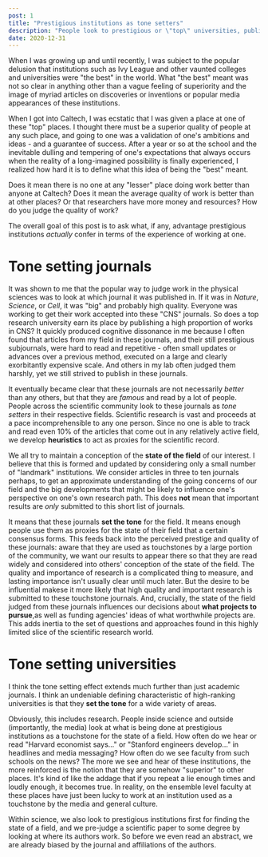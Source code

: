 ```yaml
---
post: 1
title: "Prestigious institutions as tone setters"
description: "People look to prestigious or \"top\" universities, publications, companies or countries as a proxy for the state of affairs in a given domain. This doesn't mean these are necessarily the best institutions by any particular metric."
date: 2020-12-31
---
```


When I was growing up and until recently, I was subject to the popular delusion that institutions such as Ivy League and other vaunted colleges and universities were "the best" in the world. What "the best" meant was not so clear in anything other than a vague feeling of superiority and the image of myriad articles on discoveries or inventions or popular media appearances of these institutions.

When I got into Caltech, I was ecstatic that I was given a place at one of these "top" places. I thought there must be a superior quality of people at any such place, and going to one was a validation of one's ambitions and ideas - and a guarantee of success. After a year or so at the school and the inevitable dulling and tempering of one's expectations that always occurs when the reality of a long-imagined possibility is finally experienced, I realized how hard it is to define what this idea of being the "best" meant. 

Does it mean there is no one at any "lesser" place doing work better than anyone at Caltech? Does it mean the average quality of work is better than at other places? Or that researchers have more money and resources? How do you judge the quality of work? 

The overall goal of this post is to ask what, if any, advantage prestigious institutions *actually* confer in terms of the experience of working at one. 

# Tone setting journals

It was shown to me that the popular way to judge work in the physical sciences was to look at which journal it was published in. If it was in *Nature*, *Science*, or *Cell*, it was "big" and probably high quality. Everyone was working to get their work accepted into these "CNS" journals. So does a top research university earn its place by publishing a high proportion of works in CNS? 
It quickly produced cognitive dissonance in me because I often found that articles from my field in these journals, and their still prestigious subjournals, were hard to read and repetitive - often small updates or advances over a previous method, executed on a large and clearly exorbitantly expensive scale. And others in my lab often judged them harshly, yet we still strived to publish in these journals. 

It eventually became clear that these journals are not necessarily *better* than any others, but that they are *famous* and read by a lot of people. People across the scientific community look to these journals as *tone setters* in their respective fields. Scientific research is vast and proceeds at a pace incomprehensible to any one person. Since no one is able to track and read even 10% of the articles that come out in any relatively active field, we develop **heuristics** to act as proxies for the scientific record.  

We all try to maintain a conception of the **state of the field** of our interest. I believe that this is formed and updated by considering only a small number of "landmark" institutions. We consider articles in three to ten journals perhaps, to get an approximate understanding of the going concerns of our field and the big developments that might be likely to influence one's perspective on one's own research path. This does **not** mean that important results are *only* submitted to this short list of journals.

It means that these journals **set the tone** for the field. It means enough people use them as proxies for the state of their field that a certain consensus forms. This feeds back into the perceived prestige and quality of these journals: aware that they are used as touchstones by a large portion of the community, we want our results to appear there so that they are read widely and considered into others' conception of the state of the field.
The quality and importance of research is a complicated thing to measure, and lasting importance isn't usually clear until much later. But the desire to be influential makese it more likely that high quality and important research is submitted to these touchstone journals. 
And, crucially, the state of the field judged from these journals influences our decisions about **what projects to pursue**,as well as funding agencies' ideas of what worthwhile projects are. This adds inertia to the set of questions and approaches found in this highly limited slice of the scientific research world. 

# Tone setting universities

I think the tone setting effect extends much further than just academic journals. I think an undeniable defining characteristic of high-ranking universities is that they **set the tone** for a wide variety of areas. 

Obviously, this includes research. People inside science and outside (importantly, the media) look at what is being done at prestigious institutions as a touchstone for the state of a field. How often do we hear or read "Harvard economist says..." or "Stanford engineers develop..." in headlines and media messaging? How often do we see faculty from such schools on the news? The more we see and hear of these institutions, the more reinforced is the notion that they are somehow "superior" to other places. It's kind of like the addage that if you repeat a lie enough times and loudly enough, it becomes true. In reality, on the ensemble level faculty at these places have just been lucky to work at an institution used as a touchstone by the media and general culture.

Within science, we also look to prestigious institutions first for finding the state of a field, and we pre-judge a scientific paper to some degree by looking at where its authors work. So before we even read an abstract, we are already biased by the journal and affiliations of the authors.
